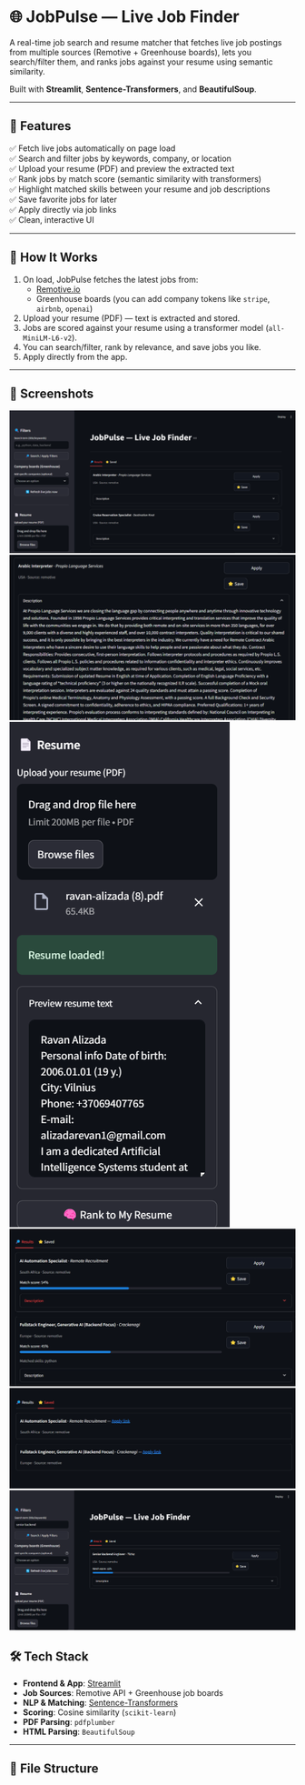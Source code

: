 # 🌐 JobPulse — Live Job Finder

A real-time job search and resume matcher that fetches live job postings from multiple sources (Remotive + Greenhouse boards), lets you search/filter them, and ranks jobs against your resume using semantic similarity.  

Built with **Streamlit**, **Sentence-Transformers**, and **BeautifulSoup**.

---

## 🚀 Features

✅ Fetch live jobs automatically on page load  
✅ Search and filter jobs by keywords, company, or location  
✅ Upload your resume (PDF) and preview the extracted text  
✅ Rank jobs by match score (semantic similarity with transformers)  
✅ Highlight matched skills between your resume and job descriptions  
✅ Save favorite jobs for later  
✅ Apply directly via job links  
✅ Clean, interactive UI  

---

## 🧠 How It Works

1. On load, JobPulse fetches the latest jobs from:
   - [Remotive.io](https://remotive.io)
   - Greenhouse boards (you can add company tokens like `stripe`, `airbnb`, `openai`)
2. Upload your resume (PDF) — text is extracted and stored.
3. Jobs are scored against your resume using a transformer model (`all-MiniLM-L6-v2`).
4. You can search/filter, rank by relevance, and save jobs you like.
5. Apply directly from the app.

---

## 📸 Screenshots

![Screenshot 1](screenshots/Screenshot%202025-08-16%20191851.png)
![Screenshot 2](screenshots/Screenshot%202025-08-16%20191930.png)
![Screenshot 3](screenshots/Screenshot%202025-08-16%20192056.png)
![Screenshot 4](screenshots/Screenshot%202025-08-16%20192115.png)
![Screenshot 5](screenshots/Screenshot%202025-08-16%20192132.png)
![Screenshot 6](screenshots/Screenshot%202025-08-16%20192231.png)


## 🛠️ Tech Stack

- **Frontend & App**: [Streamlit](https://streamlit.io/)  
- **Job Sources**: Remotive API + Greenhouse job boards  
- **NLP & Matching**: [Sentence-Transformers](https://www.sbert.net/)  
- **Scoring**: Cosine similarity (`scikit-learn`)  
- **PDF Parsing**: `pdfplumber`  
- **HTML Parsing**: `BeautifulSoup`  

---

## 📂 File Structure








